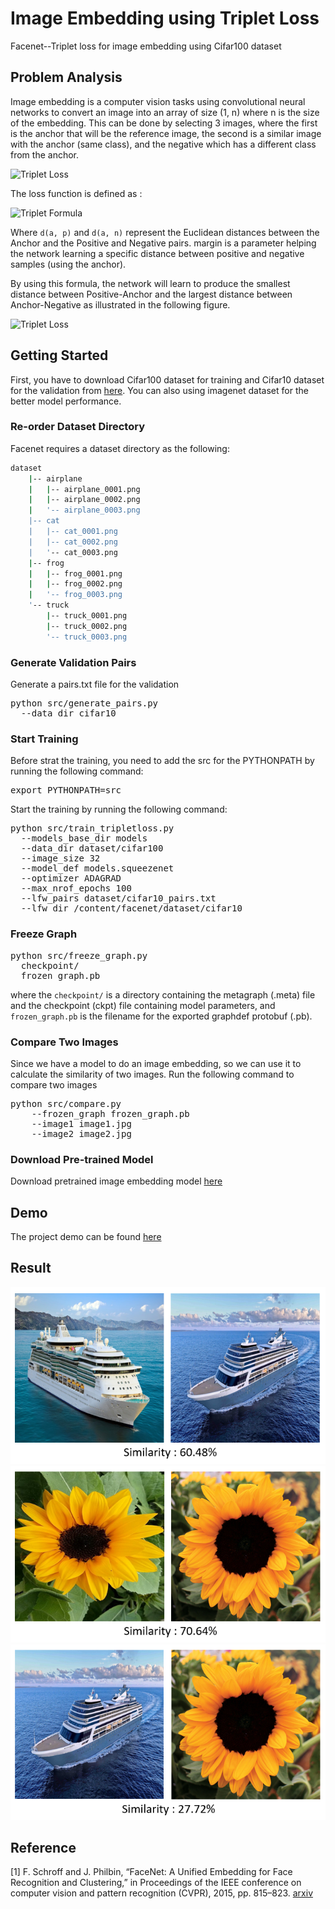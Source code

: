 # Image Embedding using Triplet Loss
Facenet--Triplet loss for image embedding using Cifar100 dataset

## Problem Analysis
Image embedding is a computer vision tasks using convolutional neural networks to convert an image into an array of size (1, n) where n is the size of the embedding. This can be done by selecting 3 images, where the first is the anchor that will be the reference image, the second is a similar image with the anchor (same class), and the negative which has a different class from the anchor.

![Triplet Loss](https://github.com/Malikanhar/Image-Similarity-using-Facenet/blob/master/assets/triplet_loss.PNG)

The loss function is defined as :

![Triplet Formula](https://github.com/Malikanhar/Image-Similarity-using-Facenet/blob/master/assets/triplet_formula.png)

Where `d(a, p)` and `d(a, n)` represent the Euclidean distances between the Anchor and the Positive and Negative pairs. margin is a parameter helping the network learning a specific distance between positive and negative samples (using the anchor).

By using this formula, the network will learn to produce the smallest distance between Positive-Anchor and the largest distance between Anchor-Negative as illustrated in the following figure.

![Triplet Loss](https://github.com/Malikanhar/Image-Similarity-using-Facenet/blob/master/assets/triplet_learning.PNG)

## Getting Started
First, you have to download Cifar100 dataset for training and Cifar10 dataset for the validation from [here](https://www.cs.toronto.edu/~kriz/cifar.html). You can also using imagenet dataset for the better model performance.

### Re-order Dataset Directory
Facenet requires a dataset directory as the following:
```bash
dataset
    |-- airplane
    |   |-- airplane_0001.png
    |   |-- airplane_0002.png
    |   '-- airplane_0003.png
    |-- cat
    |   |-- cat_0001.png
    |   |-- cat_0002.png
    |   '-- cat_0003.png
    |-- frog
    |   |-- frog_0001.png
    |   |-- frog_0002.png
    |   '-- frog_0003.png
    '-- truck
        |-- truck_0001.png
        |-- truck_0002.png
        '-- truck_0003.png
```

### Generate Validation Pairs
Generate a pairs.txt file for the validation
<pre>
python src/generate_pairs.py
  --data_dir cifar10
</pre>

### Start Training
Before strat the training, you need to add the src for the PYTHONPATH by running the following command:
<pre>export PYTHONPATH=src</pre>

Start the training by running the following command:
<pre>
python src/train_tripletloss.py 
  --models_base_dir models
  --data_dir dataset/cifar100
  --image_size 32 
  --model_def models.squeezenet 
  --optimizer ADAGRAD
  --max_nrof_epochs 100
  --lfw_pairs dataset/cifar10_pairs.txt 
  --lfw_dir /content/facenet/dataset/cifar10
</pre>

### Freeze Graph
<pre>
python src/freeze_graph.py
  checkpoint/
  frozen_graph.pb
</pre>

where the `checkpoint/` is a directory containing the metagraph (.meta) file and the checkpoint (ckpt) file containing model parameters, and `frozen_graph.pb` is the filename for the exported graphdef protobuf (.pb).

### Compare Two Images
Since we have a model to do an image embedding, so we can use it to calculate the similarity of two images. Run the following command to compare two images
<pre>
python src/compare.py
    --frozen_graph frozen_graph.pb
    --image1 image1.jpg
    --image2 image2.jpg
</pre>

### Download Pre-trained Model 
Download pretrained image embedding model [here](https://drive.google.com/open?id=16esNWPE7trFQJbUrWppm-aH2y3chFcCC)

## Demo
The project demo can be found [here](https://colab.research.google.com/drive/1ZaHLilDE1ydl1gj5ncaDUSfhhFD9O1SR)

## Result
![Result 1](https://github.com/Malikanhar/Image-Embedding-using-TripletLoss/raw/master/assets/result1.PNG)
![Result 2](https://github.com/Malikanhar/Image-Embedding-using-TripletLoss/raw/master/assets/result2.PNG)
![Result 3](https://github.com/Malikanhar/Image-Embedding-using-TripletLoss/raw/master/assets/result3.PNG)

## Reference
[1] F. Schroff and J. Philbin, “FaceNet: A Unified Embedding for Face Recognition and Clustering,” in Proceedings of the IEEE conference on computer vision and pattern recognition (CVPR), 2015, pp. 815–823. [arxiv](https://arxiv.org/pdf/1503.03832.pdf)
